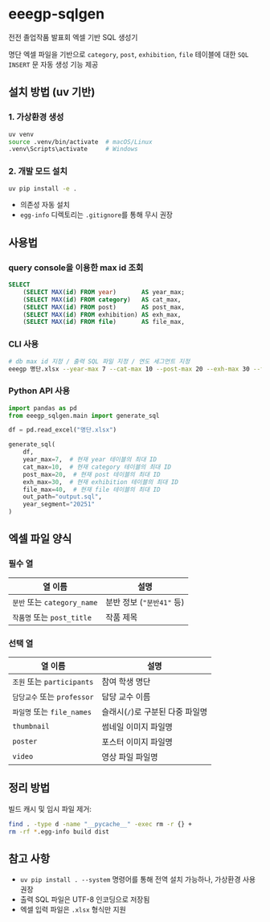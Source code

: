 # eeegp-sqlgen

전전 졸업작품 발표회 엑셀 기반 SQL 생성기

명단 엑셀 파일을 기반으로 `category`, `post`, `exhibition`, `file` 테이블에 대한 `SQL INSERT` 문 자동 생성 기능 제공


## 설치 방법 (uv 기반)

### 1. 가상환경 생성

```bash
uv venv
source .venv/bin/activate  # macOS/Linux
.venv\Scripts\activate     # Windows
```

### 2. 개발 모드 설치

```bash
uv pip install -e .
```

- 의존성 자동 설치
- `egg-info` 디렉토리는 `.gitignore`를 통해 무시 권장


## 사용법

### query console을 이용한 max id 조회

```sql
SELECT
    (SELECT MAX(id) FROM year)       AS year_max;
    (SELECT MAX(id) FROM category)   AS cat_max,
    (SELECT MAX(id) FROM post)       AS post_max,
    (SELECT MAX(id) FROM exhibition) AS exh_max,
    (SELECT MAX(id) FROM file)       AS file_max,
```

### CLI 사용

```bash
# db max id 지정 / 출력 SQL 파일 지정 / 연도 세그먼트 지정
eeegp 명단.xlsx --year-max 7 --cat-max 10 --post-max 20 --exh-max 30 --file-max 40 -o output.sql --year 20252
```

### Python API 사용

```python
import pandas as pd
from eeegp_sqlgen.main import generate_sql

df = pd.read_excel("명단.xlsx")

generate_sql(
    df,
    year_max=7,  # 현재 year 테이블의 최대 ID
    cat_max=10,  # 현재 category 테이블의 최대 ID
    post_max=20,  # 현재 post 테이블의 최대 ID
    exh_max=30,  # 현재 exhibition 테이블의 최대 ID
    file_max=40,  # 현재 file 테이블의 최대 ID
    out_path="output.sql",
    year_segment="20251"
)
```


## 엑셀 파일 양식

### 필수 열

| 열 이름                     | 설명                      |
| --------------------------- | ------------------------- |
| `분반` 또는 `category_name` | 분반 정보 (`"분반41"` 등) |
| `작품명` 또는 `post_title`  | 작품 제목                 |

### 선택 열

| 열 이름                     | 설명                             |
| --------------------------- | -------------------------------- |
| `조원` 또는 `participants`  | 참여 학생 명단                   |
| `담당교수` 또는 `professor` | 담당 교수 이름                   |
| `파일명` 또는 `file_names`  | 슬래시(`/`)로 구분된 다중 파일명 |
| `thumbnail`                 | 썸네일 이미지 파일명             |
| `poster`                    | 포스터 이미지 파일명             |
| `video`                     | 영상 파일 파일명                 |


## 정리 방법

빌드 캐시 및 임시 파일 제거:

```bash
find . -type d -name "__pycache__" -exec rm -r {} +
rm -rf *.egg-info build dist
```


## 참고 사항

- `uv pip install . --system` 명령어를 통해 전역 설치 가능하나, 가상환경 사용 권장
- 출력 SQL 파일은 UTF-8 인코딩으로 저장됨
- 엑셀 입력 파일은 `.xlsx` 형식만 지원

